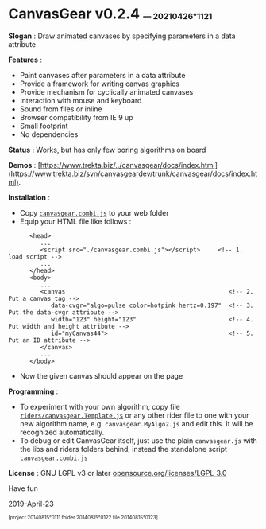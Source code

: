 ﻿# CanvasGear v0.2.4 <sup><sub><sub>— 20210426°1121</sub></sub></sup>

**Slogan** : Draw animated canvases by specifying parameters in a data attribute

**Features** :
- Paint canvases after parameters in a data attribute
- Provide a framework for writing canvas graphics
- Provide mechanism for cyclically animated canvases
- Interaction with mouse and keyboard
- Sound from files or inline
- Browser compatibility from IE 9 up
- Small footprint
- No dependencies

**Status** : Works, but has only few boring algorithms on board

**Demos** : [https://www.trekta.biz/../canvasgear/docs/index.html](https://www.trekta.biz/svn/canvasgeardev/trunk/canvasgear/docs/index.html).

**Installation** :
- Copy [`canvasgear.combi.js`](./canvasgear.combi.js) to your web folder
- Equip your HTML file like follows :
```
      <head>
         ...
         <script src="./canvasgear.combi.js"></script>     <!-- 1. load script -->
         ...
      </head>
      <body>
         ...
         <canvas                                              <!-- 2. Put a canvas tag -->
            data-cvgr="algo=pulse color=hotpink hertz=0.197"  <!-- 3. Put the data-cvgr attribute -->
            width="123" height="123"                          <!-- 4. Put width and height attribute -->
            id="myCanvas44">                                  <!-- 5. Put an ID attribute -->
         </canvas>
         ...
      </body>
```
- Now the given canvas should appear on the page

**Programming** :
- To experiment with your own algorithm, copy file
   [`riders/canvasgear.Template.js`](./riders/canvasgear.Template.js)
   or any other rider file to one with your new algorithm name,
   e.g. `canvasgear.MyAlgo2.js`
   and edit this. It will be recognized automatically.
- To debug or edit CanvasGear itself, just use the plain `canvasgear.js` with
   the libs and riders folders behind, instead the standalone script `canvasgear.combi.js`

**License** : GNU LGPL v3 or later [opensource.org/licenses/LGPL-3.0](https://opensource.org/licenses/LGPL-3.0)

Have fun

2019-April-23

<sup><sub>[project 20140815°0111 folder 20140815°0122 file 20140815°0123]</sub></sup>
